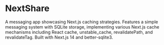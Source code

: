 # NextShare
A messaging app showcasing Next.js caching strategies. Features a simple messaging system with SQLite storage, implementing various Next.js cache mechanisms including React cache, unstable_cache, revalidatePath, and revalidateTag. Built with Next.js 14 and better-sqlite3.
